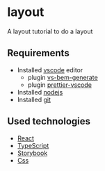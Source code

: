 # layout

A layout tutorial to do a layout

## Requirements

-   Installed [vscode](https://code.visualstudio.com/) editor
    -   plugin [vs-bem-generate](https://marketplace.visualstudio.com/items?itemName=vichkunina.vs-bem-generate)
    -   plugin [prettier-vscode](https://marketplace.visualstudio.com/items?itemName=esbenp.prettier-vscode)
-   Installed [nodejs](https://nodejs.org/)
-   Installed [git](https://git-scm.com/book/en/v2/Getting-Started-About-Version-Control)

## Used technologies

-   [React](https://reactjs.org/)
-   [TypeScript](https://www.typescriptlang.org/)
-   [Storybook](https://storybook.js.org/)
-   [Css](https://www.w3.org/TR/CSS/#css)
